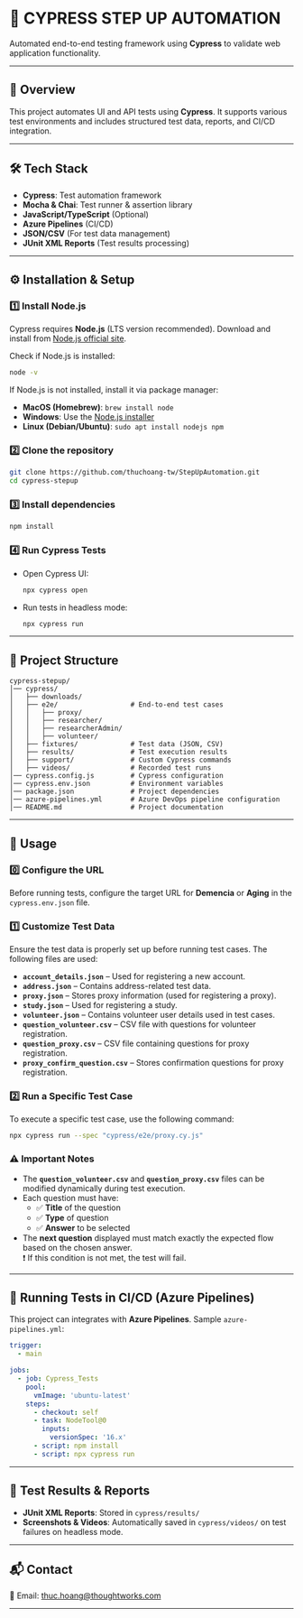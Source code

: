 # 🚀 CYPRESS STEP UP AUTOMATION

Automated end-to-end testing framework using **Cypress** to validate web application functionality.

---

## 📖 Overview

This project automates UI and API tests using **Cypress**. It supports various test environments and includes structured test data, reports, and CI/CD integration.

---

## 🛠️ Tech Stack

- **Cypress**: Test automation framework  
- **Mocha & Chai**: Test runner & assertion library  
- **JavaScript/TypeScript** (Optional)  
- **Azure Pipelines** (CI/CD)  
- **JSON/CSV** (For test data management)  
- **JUnit XML Reports** (Test results processing)  

---

## ⚙️ Installation & Setup

### 1️⃣ **Install Node.js**
Cypress requires **Node.js** (LTS version recommended). Download and install from [Node.js official site](https://nodejs.org/).

Check if Node.js is installed:
```sh
node -v
```
If Node.js is not installed, install it via package manager:
- **MacOS (Homebrew)**: `brew install node`
- **Windows**: Use the [Node.js installer](https://nodejs.org/)
- **Linux (Debian/Ubuntu)**: `sudo apt install nodejs npm`

### 2️⃣ **Clone the repository**
```sh
git clone https://github.com/thuchoang-tw/StepUpAutomation.git
cd cypress-stepup
```

### 3️⃣ **Install dependencies**
```sh
npm install
```

### 4️⃣ **Run Cypress Tests**
- Open Cypress UI:
  ```sh
  npx cypress open
  ```
- Run tests in headless mode:
  ```sh
  npx cypress run
  ```

---

## 📂 Project Structure

```
cypress-stepup/
│── cypress/
│   ├── downloads/           
│   ├── e2e/                  # End-to-end test cases
│   │   ├── proxy/            
│   │   ├── researcher/       
│   │   ├── researcherAdmin/  
│   │   ├── volunteer/        
│   ├── fixtures/             # Test data (JSON, CSV)
│   ├── results/              # Test execution results
│   ├── support/              # Custom Cypress commands
│   ├── videos/               # Recorded test runs
│── cypress.config.js         # Cypress configuration
│── cypress.env.json          # Environment variables
│── package.json              # Project dependencies
│── azure-pipelines.yml       # Azure DevOps pipeline configuration
│── README.md                 # Project documentation
```

---

## 🧪 Usage

### 0️⃣ Configure the URL  
Before running tests, configure the target URL for **Demencia** or **Aging** in the `cypress.env.json` file.  

### 1️⃣ Customize Test Data  
Ensure the test data is properly set up before running test cases. The following files are used:  

- **`account_details.json`** – Used for registering a new account.  
- **`address.json`** – Contains address-related test data.  
- **`proxy.json`** – Stores proxy information (used for registering a proxy).  
- **`study.json`** – Used for registering a study.  
- **`volunteer.json`** – Contains volunteer user details used in test cases.  
- **`question_volunteer.csv`** – CSV file with questions for volunteer registration.  
- **`question_proxy.csv`** – CSV file containing questions for proxy registration.  
- **`proxy_confirm_question.csv`** – Stores confirmation questions for proxy registration.  

### 2️⃣ Run a Specific Test Case  
To execute a specific test case, use the following command:  

```sh
npx cypress run --spec "cypress/e2e/proxy.cy.js"
```
### ⚠️ Important Notes  

- The **`question_volunteer.csv`** and **`question_proxy.csv`** files can be modified dynamically during test execution.  
- Each question must have:  
  - ✅ **Title** of the question  
  - ✅ **Type** of question  
  - ✅ **Answer** to be selected  
- The **next question** displayed must match exactly the expected flow based on the chosen answer.  
❗ If this condition is not met, the test will fail.  

---

## 🚀 Running Tests in CI/CD (Azure Pipelines)

This project can integrates with **Azure Pipelines**. Sample `azure-pipelines.yml`:

```yaml
trigger:
  - main

jobs:
  - job: Cypress_Tests
    pool:
      vmImage: 'ubuntu-latest'
    steps:
      - checkout: self
      - task: NodeTool@0
        inputs:
          versionSpec: '16.x'
      - script: npm install
      - script: npx cypress run
```

---

## 📝 Test Results & Reports

- **JUnit XML Reports**: Stored in `cypress/results/`
- **Screenshots & Videos**: Automatically saved in `cypress/videos/` on test failures on headless mode.

---

## 📬 Contact

📧 Email: thuc.hoang@thoughtworks.com

---

